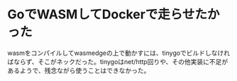 # GoでWASMしてDockerで走らせたかった

wasmをコンパイルしてwasmedgeの上で動かすには、tinygoでビルドしなければならず、そこがネックだった。tinygoはnet/http回りや、その他実装に不足があるようで、残念ながら使うことはできなかった。
